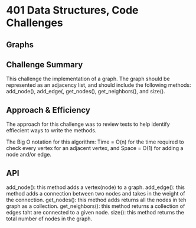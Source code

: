 # 401 Data Structures, Code Challenges

## Graphs

## Challenge Summary

This challenge the implementation of a graph. The graph should be represented as an adjacency list, and should include the following methods: add_node(), add_edge(, get_nodes(), get_neighbors(), and size().

## Approach & Efficiency

The approach for this challenge was to review tests to help identify effiecient ways to write the methods.

The Big O notation for this algorithm: Time = O(n) for the time required to check every vertex for an adjacent vertex, and Space = O(1) for adding a node and/or edge.

## API

add_node(): this method adds a vertex(node) to a graph.
add_edge(): this method adds a connection between two nodes and takes in the weight of the connection.
get_nodes(): this method adds returns all the nodes in teh graph as a collection.
get_neighbors(): this method returns a collection of edges taht are connected to a given node.
size(): this method returns the total number of nodes in the graph.
